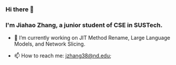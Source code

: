 ### Hi there 👋
### I'm Jiahao Zhang, a junior student of CSE in SUSTech.

<!--
**MichaelZhangJiahao/MichaelZhangJiahao** is a ✨ _special_ ✨ repository because its `README.md` (this file) appears on your GitHub profile.

Here are some ideas to get you started:

- 🔭 I’m currently working on ...
- 👯 I’m looking to collaborate on ...
- 🤔 I’m looking for help with ...
- 💬 Ask me about ...
- 😄 Pronouns: ...
- ⚡ Fun fact: ...
-->

- 🌱 I’m currently working on JIT Method Rename, Large Language Models, and Network Slicing.

- 📫 How to reach me: jzhang38@nd.edu;

<!-- ![Michael's GitHub stats](https://github-readme-stats.vercel.app/api?username=MichaelZhangJiahao&show_icons=true&theme=radical) -->
